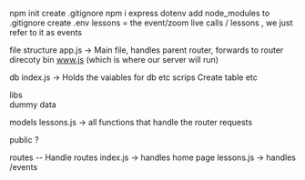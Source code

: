 npm init
create .gitignore
npm i express dotenv
add node_modules to .gitignore
create .env
lessons = the event/zoom live calls / lessons , we just refer to it as events

file structure
app.js -> Main file, handles parent router, forwards to router direcoty
bin
    www.js (which is where our server will run)

db
    index.js -> Holds the vaiables for db etc
    scrips
        Create table etc

libs    
    dummy data

models
   lessons.js -> all functions that handle the router requests

 public
    ?


routes -- Handle routes
    index.js -> handles home page
    lessons.js -> handles /events



